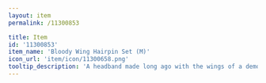 ```yaml
---
layout: item
permalink: /11300853

title: Item
id: '11300853'
item_name: 'Bloody Wing Hairpin Set (M)'
icon_url: 'item/icon/11300658.png'
tooltip_description: 'A headband made long ago with the wings of a demon captured by a demon hunter.'
---
```

